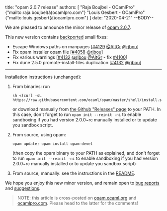 title: "opam 2.0.7 release"
authors: [
  "Raja Boujbel - OCamlPro" {"mailto:raja.boujbel(à)ocamlpro.com"}
  "Louis Gesbert - OCamlPro" {"mailto:louis.gesbert(à)ocamlpro.com"}
]
date: "2020-04-21"
--BODY--

We are pleased to announce the minor release of [opam 2.0.7](https://github.com/ocaml/opam/releases/tag/2.0.7).

This new version contains [backported](https://github.com/ocaml/opam/pull/4143) small fixes:
 * Escape Windows paths on manpages [[#4129](https://github.com/ocaml/opam/pull/4129) [@AltGr](https://github.com/AltGr) [@rjbou](https://github.com/rjbou)]
 * Fix opam installer opam file [[#4058](https://github.com/ocaml/opam/pull/4058) [@rjbou](https://github.com/rjbou)]
 * Fix various warnings [[#4132](https://github.com/ocaml/opam/pull/4132) [@rjbou](https://github.com/rjbou) [@AltGr](https://github.com/AltGr) - fix [#4100](https://github.com/ocaml/opam/issues/4100)]
 * Fix dune 2.5.0 promote-install-files duplication [[#4132](https://github.com/ocaml/opam/pull/4132) [@rjbou](https://github.com/rjbou)]

---

Installation instructions (unchanged):

1. From binaries: run

    ```
    sh <(curl -sL https://raw.githubusercontent.com/ocaml/opam/master/shell/install.sh)
    ```

    or download manually from [the Github "Releases" page](https://github.com/ocaml/opam/releases/tag/2.0.7) to your PATH. In this case, don't forget to run `opam init --reinit -ni` to enable sandboxing if you had version 2.0.0~rc manually installed or to update you sandbox script.

2. From source, using opam:

    ```
    opam update; opam install opam-devel
    ```

   (then copy the opam binary to your PATH as explained, and don't forget to run `opam init --reinit -ni` to enable sandboxing if you had version 2.0.0~rc manually installed or to update you sandbox script)

3. From source, manually: see the instructions in the [README](https://github.com/ocaml/opam/tree/2.0.7#compiling-this-repo).

We hope you enjoy this new minor version, and remain open to [bug reports](https://github.com/ocaml/opam/issues) and [suggestions](https://github.com/ocaml/opam/issues).

> NOTE: this article is cross-posted on [opam.ocaml.org](https://opam.ocaml.org/blog/) and [ocamlpro.com](http://www.ocamlpro.com/category/blog/). Please head to the latter for the comments!
